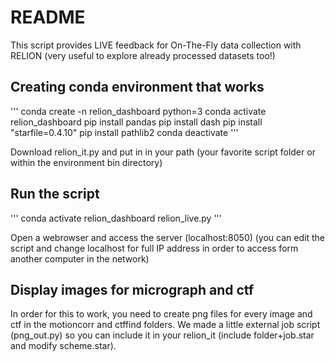 # README
This script provides LIVE feedback for On-The-Fly data collection with RELION (very useful to explore already processed datasets too!)

## Creating conda environment that works

'''
conda create -n relion_dashboard python=3
conda activate relion_dashboard
pip install pandas
pip install dash
pip install "starfile=0.4.10"
pip install pathlib2
conda deactivate
'''

Download relion_it.py and put in in your path (your favorite script folder or within the environment bin directory)

## Run the script

'''
conda activate relion_dashboard
relion_live.py
'''

Open a webrowser and access the server (localhost:8050)  (you can edit the script and change localhost for full IP address in order to access form another computer in the network)

## Display images for micrograph and ctf

In order for this to work, you need to create png files for every image and ctf in the motioncorr and ctffind folders. We made a little external job script (png_out.py) so you can include it in your relion_it (include folder+job.star and modify scheme.star).



